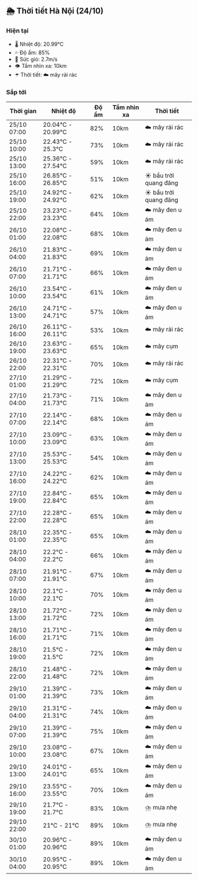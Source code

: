 ## 🌦️ Thời tiết Hà Nội (24/10)

### Hiện tại

- 🌡️ Nhiệt độ: 20.99℃
- 💦 Độ ẩm: 85%
- 💨 Sức gió: 2.7m/s
- 👁️ Tầm nhìn xa: 10km
- ☂️ Thời tiết: ☁️ mây rải rác

### Sắp tới

| Thời gian | Nhiệt độ | Độ ẩm | Tầm nhìn xa | Thời tiết |
| --- | --- | --- | --- | --- |
| 25/10 07:00 | 20.04℃ - 20.99℃ | 82% | 10km | ☁️ mây rải rác |
| 25/10 10:00 | 22.43℃ - 25.3℃ | 73% | 10km | ☁️ mây rải rác |
| 25/10 13:00 | 25.36℃ - 27.54℃ | 59% | 10km | ☁️ mây rải rác |
| 25/10 16:00 | 26.85℃ - 26.85℃ | 51% | 10km | ☀️ bầu trời quang đãng |
| 25/10 19:00 | 24.92℃ - 24.92℃ | 62% | 10km | ☀️ bầu trời quang đãng |
| 25/10 22:00 | 23.23℃ - 23.23℃ | 64% | 10km | ☁️ mây đen u ám |
| 26/10 01:00 | 22.08℃ - 22.08℃ | 68% | 10km | ☁️ mây đen u ám |
| 26/10 04:00 | 21.83℃ - 21.83℃ | 69% | 10km | ☁️ mây đen u ám |
| 26/10 07:00 | 21.71℃ - 21.71℃ | 66% | 10km | ☁️ mây đen u ám |
| 26/10 10:00 | 23.54℃ - 23.54℃ | 61% | 10km | ☁️ mây đen u ám |
| 26/10 13:00 | 24.71℃ - 24.71℃ | 57% | 10km | ☁️ mây đen u ám |
| 26/10 16:00 | 26.11℃ - 26.11℃ | 53% | 10km | ☁️ mây rải rác |
| 26/10 19:00 | 23.63℃ - 23.63℃ | 65% | 10km | ☁️ mây cụm |
| 26/10 22:00 | 22.31℃ - 22.31℃ | 70% | 10km | ☁️ mây rải rác |
| 27/10 01:00 | 21.29℃ - 21.29℃ | 72% | 10km | ☁️ mây cụm |
| 27/10 04:00 | 21.73℃ - 21.73℃ | 71% | 10km | ☁️ mây đen u ám |
| 27/10 07:00 | 22.14℃ - 22.14℃ | 68% | 10km | ☁️ mây đen u ám |
| 27/10 10:00 | 23.09℃ - 23.09℃ | 63% | 10km | ☁️ mây đen u ám |
| 27/10 13:00 | 25.53℃ - 25.53℃ | 54% | 10km | ☁️ mây đen u ám |
| 27/10 16:00 | 24.22℃ - 24.22℃ | 62% | 10km | ☁️ mây đen u ám |
| 27/10 19:00 | 22.84℃ - 22.84℃ | 65% | 10km | ☁️ mây đen u ám |
| 27/10 22:00 | 22.28℃ - 22.28℃ | 65% | 10km | ☁️ mây đen u ám |
| 28/10 01:00 | 22.35℃ - 22.35℃ | 65% | 10km | ☁️ mây đen u ám |
| 28/10 04:00 | 22.2℃ - 22.2℃ | 66% | 10km | ☁️ mây đen u ám |
| 28/10 07:00 | 21.91℃ - 21.91℃ | 67% | 10km | ☁️ mây đen u ám |
| 28/10 10:00 | 22.1℃ - 22.1℃ | 70% | 10km | ☁️ mây đen u ám |
| 28/10 13:00 | 21.72℃ - 21.72℃ | 72% | 10km | ☁️ mây đen u ám |
| 28/10 16:00 | 21.71℃ - 21.71℃ | 71% | 10km | ☁️ mây đen u ám |
| 28/10 19:00 | 21.5℃ - 21.5℃ | 72% | 10km | ☁️ mây đen u ám |
| 28/10 22:00 | 21.48℃ - 21.48℃ | 72% | 10km | ☁️ mây đen u ám |
| 29/10 01:00 | 21.39℃ - 21.39℃ | 73% | 10km | ☁️ mây đen u ám |
| 29/10 04:00 | 21.31℃ - 21.31℃ | 74% | 10km | ☁️ mây đen u ám |
| 29/10 07:00 | 21.39℃ - 21.39℃ | 75% | 10km | ☁️ mây đen u ám |
| 29/10 10:00 | 23.08℃ - 23.08℃ | 67% | 10km | ☁️ mây đen u ám |
| 29/10 13:00 | 24.01℃ - 24.01℃ | 65% | 10km | ☁️ mây đen u ám |
| 29/10 16:00 | 23.55℃ - 23.55℃ | 70% | 10km | ☁️ mây đen u ám |
| 29/10 19:00 | 21.7℃ - 21.7℃ | 83% | 10km | ⛈️ mưa nhẹ |
| 29/10 22:00 | 21℃ - 21℃ | 89% | 10km | ⛈️ mưa nhẹ |
| 30/10 01:00 | 20.96℃ - 20.96℃ | 89% | 10km | ☁️ mây đen u ám |
| 30/10 04:00 | 20.95℃ - 20.95℃ | 89% | 10km | ☁️ mây đen u ám |
